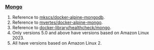### [Mongo](https://github.com/zhuwenbing/dockerfiles/blob/master/mongo)
1. Reference to [mkscs/docker-alpine-mongodb](https://github.com/mkscs/docker-alpine-mongodb).
2. Reference to [mvertes/docker-alpine-mongo](https://github.com/mvertes/docker-alpine-mongo).
3. Reference to [docker-library/healthcheck/mongo](https://github.com/docker-library/healthcheck/tree/master/mongo).
4. Only versions 5.0 and above have versions based on Amazon Linux 2023.
5. All have versions based on Amazon Linux 2.
